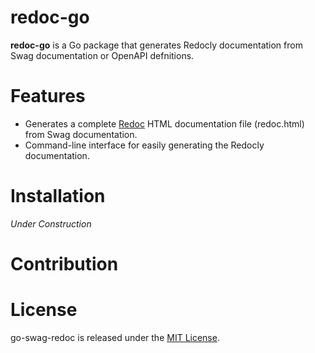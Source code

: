 # redoc-go
**redoc-go** is a Go package that generates Redocly documentation from Swag documentation or OpenAPI defnitions.

# Features
- Generates a complete [Redoc](https://redocly.com/redoc/) HTML documentation file (redoc.html) from Swag documentation.
- Command-line interface for easily generating the Redocly documentation.

# Installation
*Under Construction*

# Contribution 

# License
go-swag-redoc is released under the [MIT License](https://opensource.org/licenses/MIT).
